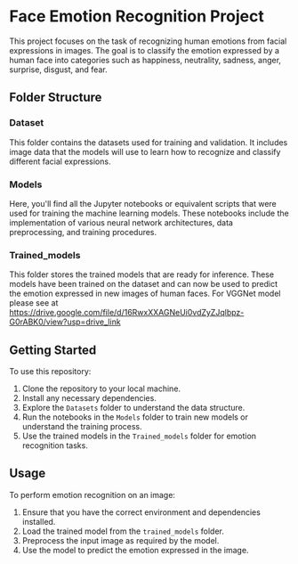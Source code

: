 # Face Emotion Recognition Project

This project focuses on the task of recognizing human emotions from facial expressions in images. The goal is to classify the emotion expressed by a human face into categories such as happiness, neutrality, sadness, anger, surprise, disgust, and fear.

## Folder Structure

### Dataset

This folder contains the datasets used for training and validation. It includes image data that the models will use to learn how to recognize and classify different facial expressions.

### Models

Here, you'll find all the Jupyter notebooks or equivalent scripts that were used for training the machine learning models. These notebooks include the implementation of various neural network architectures, data preprocessing, and training procedures.

### Trained_models

This folder stores the trained models that are ready for inference. These models have been trained on the dataset and can now be used to predict the emotion expressed in new images of human faces.
For VGGNet model  please see at
https://drive.google.com/file/d/16RwxXXAGNeUi0vdZyZJqlbpz-G0rABK0/view?usp=drive_link

## Getting Started

To use this repository:

1. Clone the repository to your local machine.
2. Install any necessary dependencies.
3. Explore the `Datasets` folder to understand the data structure.
4. Run the notebooks in the `Models` folder to train new models or understand the training process.
5. Use the trained models in the `Trained_models` folder for emotion recognition tasks.

## Usage

To perform emotion recognition on an image:

1. Ensure that you have the correct environment and dependencies installed.
2. Load the trained model from the `trained_models` folder.
3. Preprocess the input image as required by the model.
4. Use the model to predict the emotion expressed in the image.

